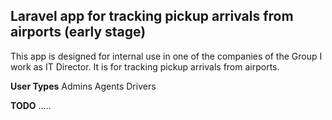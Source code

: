 ## Laravel app for tracking pickup arrivals from airports (early stage)
This app is designed for internal use in one of the companies of the Group I work as IT Director. It is for tracking pickup arrivals from airports.

**User Types**
Admins
Agents
Drivers

**TODO**
.....
